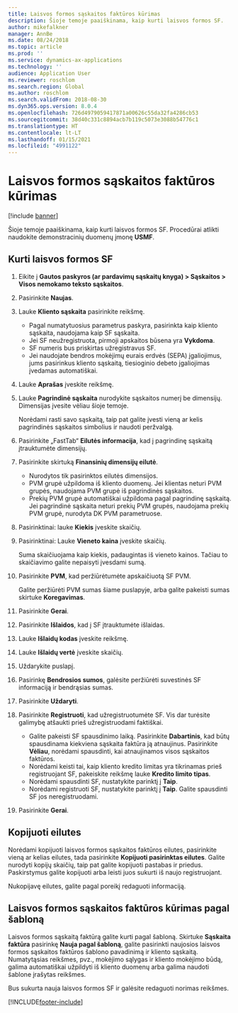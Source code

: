 ```yaml
---
title: Laisvos formos sąskaitos faktūros kūrimas
description: Šioje temoje paaiškinama, kaip kurti laisvos formos SF.
author: mikefalkner
manager: AnnBe
ms.date: 08/24/2018
ms.topic: article
ms.prod: ''
ms.service: dynamics-ax-applications
ms.technology: ''
audience: Application User
ms.reviewer: roschlom
ms.search.region: Global
ms.author: roschlom
ms.search.validFrom: 2018-08-30
ms.dyn365.ops.version: 8.0.4
ms.openlocfilehash: 726d4979059417871a00626c55da32fa4286cb53
ms.sourcegitcommit: 38d40c331c8894acb7b119c5073e3088b54776c1
ms.translationtype: HT
ms.contentlocale: lt-LT
ms.lasthandoff: 01/15/2021
ms.locfileid: "4991122"
---
```

# <a name="create-a-free-text-invoice"></a>Laisvos formos sąskaitos faktūros kūrimas

[!include [banner](../includes/banner.md)]

Šioje temoje paaiškinama, kaip kurti laisvos formos SF. Procedūrai atlikti naudokite demonstracinių duomenų įmonę **USMF**.

## <a name="create-a-free-text-invoice"></a>Kurti laisvos formos SF

1. Eikite į **Gautos paskyros (ar pardavimų sąskaitų knyga) \> Sąskaitos \> Visos nemokamo teksto sąskaitos**.
2. Pasirinkite **Naujas**.
3. Lauke **Kliento sąskaita** pasirinkite reikšmę.

    * Pagal numatytuosius parametrus paskyra, pasirinkta kaip kliento sąskaita, naudojama kaip SF sąskaita.
    * Jei SF neužregistruota, pirmoji apskaitos būsena yra **Vykdoma**.
    * SF numeris bus priskirtas užregistravus SF.
    * Jei naudojate bendros mokėjimų eurais erdvės (SEPA) įgaliojimus, jums pasirinkus kliento sąskaitą, tiesioginio debeto įgaliojimas įvedamas automatiškai.

4. Lauke **Aprašas** įveskite reikšmę.
5. Lauke **Pagrindinė sąskaita** nurodykite sąskaitos numerį be dimensijų. Dimensijas įvesite vėliau šioje temoje.

    Norėdami rasti savo sąskaitą, taip pat galite įvesti vieną ar kelis pagrindinės sąskaitos simbolius ir naudoti peržvalgą.

6. Pasirinkite „FastTab“ **Eilutės informacija**, kad į pagrindinę sąskaitą įtrauktumėte dimensijų.
7. Pasirinkite skirtuką **Finansinių dimensijų eilutė**.

    * Nurodytos tik pasirinktos eilutės dimensijos.
    * PVM grupė užpildoma iš kliento duomenų. Jei klientas neturi PVM grupės, naudojama PVM grupė iš pagrindinės sąskaitos.
    * Prekių PVM grupė automatiškai užpildoma pagal pagrindinę sąskaitą. Jei pagrindinė sąskaita neturi prekių PVM grupės, naudojama prekių PVM grupė, nurodyta DK PVM parametruose.

8. Pasirinktinai: lauke **Kiekis** įveskite skaičių.
9. Pasirinktinai: Lauke **Vieneto kaina** įveskite skaičių.

    Suma skaičiuojama kaip kiekis, padaugintas iš vieneto kainos. Tačiau to skaičiavimo galite nepaisyti įvesdami sumą.

10. Pasirinkite **PVM**, kad peržiūrėtumėte apskaičiuotą SF PVM.

    Galite peržiūrėti PVM sumas šiame puslapyje, arba galite pakeisti sumas skirtuke **Koregavimas**.

11. Pasirinkite **Gerai**.
12. Pasirinkite **Išlaidos**, kad į SF įtrauktumėte išlaidas.
13. Lauke **Išlaidų kodas** įveskite reikšmę.
14. Lauke **Išlaidų vertė** įveskite skaičių.
15. Uždarykite puslapį.
16. Pasirinkę **Bendrosios sumos**, galėsite peržiūrėti suvestinės SF informaciją ir bendrąsias sumas.
17. Pasirinkite **Uždaryti**.
18. Pasirinkite **Registruoti**, kad užregistruotumėte SF. Vis dar turėsite galimybę atšaukti prieš užregistruodami faktiškai.

    * Galite pakeisti SF spausdinimo laiką. Pasirinkite **Dabartinis**, kad būtų spausdinama kiekviena sąskaita faktūra ją atnaujinus. Pasirinkite **Vėliau**, norėdami spausdinti, kai atnaujinamos visos sąskaitos faktūros.
    * Norėdami keisti tai, kaip kliento kredito limitas yra tikrinamas prieš registruojant SF, pakeiskite reikšmę lauke **Kredito limito tipas**.
    * Norėdami spausdinti SF, nustatykite parinktį į **Taip**.
    * Norėdami registruoti SF, nustatykite parinktį į **Taip**. Galite spausdinti SF jos neregistruodami.

19. Pasirinkite **Gerai**.

## <a name="copy-lines"></a>Kopijuoti eilutes
Norėdami kopijuoti laisvos formos sąskaitos faktūros eilutes, pasirinkite vieną ar kelias eilutes, tada pasirinkite **Kopijuoti pasirinktas eilutes**. Galite nurodyti kopijų skaičių, taip pat galite kopijuoti pastabas ir priedus. Paskirstymus galite kopijuoti arba leisti juos sukurti iš naujo registruojant.

Nukopijavę eilutes, galite pagal poreikį redaguoti informaciją.

## <a name="create-a-free-text-invoice-from-a-template"></a>Laisvos formos sąskaitos faktūros kūrimas pagal šabloną
Laisvos formos sąskaitą faktūrą galite kurti pagal šabloną. Skirtuke **Sąskaita faktūra** pasirinkę **Nauja pagal šabloną**, galite pasirinkti naujosios laisvos formos sąskaitos faktūros šablono pavadinimą ir kliento sąskaitą. Numatytąsias reikšmes, pvz., mokėjimo sąlygas ir kliento mokėjimo būdą, galima automatiškai užpildyti iš kliento duomenų arba galima naudoti šablone įrašytas reikšmes.

Bus sukurta nauja laisvos formos SF ir galėsite redaguoti norimas reikšmes.


[!INCLUDE[footer-include](../../includes/footer-banner.md)]